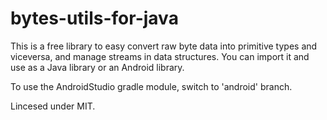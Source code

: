 bytes-utils-for-java
=================
This is a free library to easy convert raw byte data into primitive types and viceversa, and manage streams in data structures. 
You can import it and use as a Java library or an Android library.

To use the AndroidStudio gradle module, switch to 'android' branch.

Lincesed under MIT.
